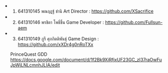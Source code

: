 - 1. 641310145 พณฤฏฐ์ ชำนิ Art Director : https://github.com/XSacrifice
- 2. 641310146 พรชิตา โพธิ์ชื่น Game Developer : https://github.com/Fullsun-aem
- 3. 641310149 ภูรี ศุภกิตติพันธุ์ Game Design : https://github.com/xXDr4g0nRoTXx
 

  PrinceQuest GDD
https://docs.google.com/document/d/1f2Bk9XiRfjxUF23GC_zI37raOwFuJpWjLNLcmnhJLIA/edit
